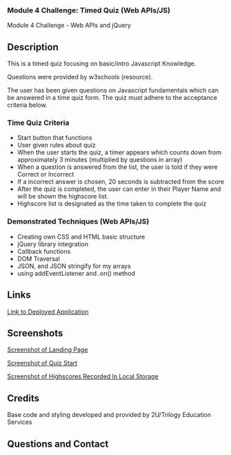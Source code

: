 ### Module 4 Challenge: Timed Quiz (Web APIs/JS)
Module 4 Challenge - Web APIs and jQuery

## Description
This is a timed quiz focusing on basic/intro Javascript Knowledge. 

Questions were provided by w3schools (resource).

The user has been given questions on Javascript fundamentals which can be answered in a time quiz form. The quiz must adhere to the acceptance criteria below. 


### Time Quiz Criteria
- Start button that functions
- User given rules about quiz
- When the user starts the quiz, a timer appears which counts down from approximately 3 minutes (multiplied by questions in array)
- When a question is answered from the list, the user is told if they were Correct or Incorrect
- If a incorrect answer is chosen, 20 seconds is subtracted from the score
- After the quiz is completed, the user can enter in their Player Name and will be shown the highscore list.
- Highscore list is designated as the time taken to complete the quiz


### Demonstrated Techniques (Web APIs/JS)
- Creating own CSS and HTML basic structure
- jQuery library integration
- Callback functions
- DOM Traversal
- JSON, and JSON stringify for my arrays
- using addEventListener and .on() method


## Links

[Link to Deployed Application]()

## Screenshots


[Screenshot of Landing Page](./Develop/assets/images/screenshotstart.png)

[Screenshot of Quiz Start](./Develop/assets/images/screenshotquiz.png)

[Screenshot of Highscores Recorded In Local Storage](./Develop/assets/images/screenshothighscores.png)

## Credits

Base code and styling developed and provided by 2U/Trilogy Education Services 

## Questions and Contact
